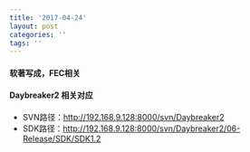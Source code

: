```yaml
---
title: '2017-04-24'
layout: post
categories: ''
tags: ''
---
```

#### 软著写成，FEC相关

#### Daybreaker2 相关对应
+ SVN路径：http://192.168.9.128:8000/svn/Daybreaker2
+ SDK路径：http://192.168.9.128:8000/svn/Daybreaker2/06-Release/SDK/SDK1.2